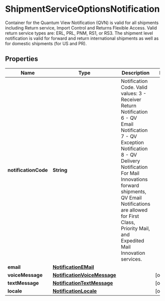 

# ShipmentServiceOptionsNotification

Container for the Quantum View Notification (QVN) is valid for all shipments including Return service, Import Control and Returns Flexible Access.  Valid return service types are: ERL, PRL, PNM, RS1, or RS3.   The shipment level notification is valid for forward and return international shipments as well as for domestic shipments (for US and PR).

## Properties

| Name | Type | Description | Notes |
|------------ | ------------- | ------------- | -------------|
|**notificationCode** | **String** | Notification Code.  Valid values: 3 - Receiver Return Notification 6 - QV Email Notification 7 - QV Exception Notification 8 - QV Delivery Notification  For Mail Innovations forward shipments, QV Email Notifications are allowed for First Class, Priority Mail, and Expedited Mail Innovation services. |  |
|**email** | [**NotificationEMail**](NotificationEMail.md) |  |  |
|**voiceMessage** | [**NotificationVoiceMessage**](NotificationVoiceMessage.md) |  |  [optional] |
|**textMessage** | [**NotificationTextMessage**](NotificationTextMessage.md) |  |  [optional] |
|**locale** | [**NotificationLocale**](NotificationLocale.md) |  |  [optional] |



